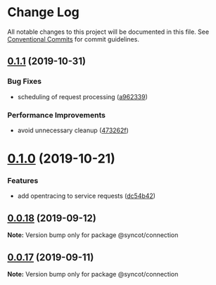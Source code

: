 # Change Log

All notable changes to this project will be documented in this file.
See [Conventional Commits](https://conventionalcommits.org) for commit guidelines.

## [0.1.1](https://github.com/SyncOT/SyncOT/compare/@syncot/connection@0.1.0...@syncot/connection@0.1.1) (2019-10-31)


### Bug Fixes

* scheduling of request processing ([a962339](https://github.com/SyncOT/SyncOT/commit/a962339f7c8f13367b9e2c23a09f9fad7616dffd))


### Performance Improvements

* avoid unnecessary cleanup ([473262f](https://github.com/SyncOT/SyncOT/commit/473262fea8fa290c5a108b3c3521997703797189))





# [0.1.0](https://github.com/SyncOT/SyncOT/compare/@syncot/connection@0.0.18...@syncot/connection@0.1.0) (2019-10-21)


### Features

* add opentracing to service requests ([dc54b42](https://github.com/SyncOT/SyncOT/commit/dc54b42273e6148f2a3c001c36072957c7cdb661))





## [0.0.18](https://github.com/SyncOT/SyncOT/compare/@syncot/connection@0.0.17...@syncot/connection@0.0.18) (2019-09-12)

**Note:** Version bump only for package @syncot/connection





## [0.0.17](https://github.com/SyncOT/SyncOT/compare/@syncot/connection@0.0.16...@syncot/connection@0.0.17) (2019-09-11)

**Note:** Version bump only for package @syncot/connection

